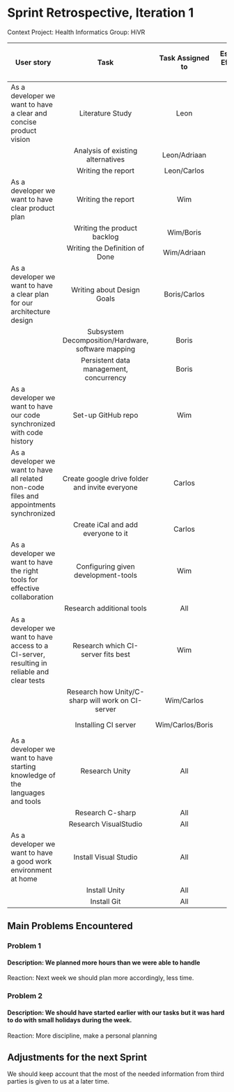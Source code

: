 # Sprint Retrospective, Iteration 1
Context Project: Health Informatics
Group: HiVR

| User story   | Task     | Task Assigned to | Estimated Effort per Task | Actual Effort per Task | Done | Notes |
| ------------ | :-------:| :--------------: | :-----------------------: | :------------: | :----: | :------: |
| As a developer we want to have a clear and concise product vision | Literature Study | Leon | 6 | 6 | Yes | Not much to find for alternatives |
|  | Analysis of existing alternatives | Leon/Adriaan | 3 | 3 | Yes | |
|  | Writing the report | Leon/Carlos | 8 | 8 | Yes | |
| As a developer we want to have clear product plan | Writing the report | Wim | 4 | 4 | Yes | |
|  | Writing the product backlog | Wim/Boris | 6 | 6 | Yes | |
|  | Writing the Definition of Done | Wim/Adriaan | 2 | 1 | Yes | |
| As a developer we want to have a clear plan for our architecture design | Writing about Design Goals | Boris/Carlos | 3 | 3 | Yes |
|  | Subsystem Decomposition/Hardware, software mapping | Boris | 4 | 4 | Yes | |
|  | Persistent data management, concurrency | Boris | 4 | 4 | Yes | |
| As a developer we want to have our code synchronized with code history | Set-up GitHub repo | Wim | 1 | 1 | Yes | |
| As a developer we want to have all related non-code files and appointments synchronized | Create google drive folder and invite everyone | Carlos | 1 | 1 | Yes | |
|  | Create iCal and add everyone to it | Carlos | 1 | 1 | Yes | |
| As a developer we want to have the right tools for effective collaboration | Configuring given development-tools | Wim | 1 | | No | Has to be individual instead of on CI |
|  | Research additional tools | All | 2 | 2 | Yes | |
| As a developer we want to have access to a CI-server, resulting in reliable and clear tests    | Research which CI-server fits best | Wim | 3 | 1 | Yes | |
|  | Research how Unity/C-sharp will work on CI-server | Wim/Carlos | 2 | 3 | Yes | |
|  | Installing CI server | Wim/Carlos/Boris | 8 | 3 | Yes | Jenkins job next week |
| As a developer we want to have starting knowledge of the languages and tools | Research Unity | All | 2 | | No | |
|  | Research C-sharp | All | 8 | | No | |
|  | Research VisualStudio | All | 1 | | No | |
| As a developer we want to have a good work environment at home | Install Visual Studio | All | 1 | 1 | Yes | |
|  | Install Unity | All | 1 | 1 | Yes | |
|  | Install Git   | All | 1 | 1 | Yes | |

## Main Problems Encountered
### Problem 1
#### Description: We planned more hours than we were able to handle
Reaction: Next week we should plan more accordingly, less time.
### Problem 2
#### Description: We should have started earlier with our tasks but it was hard to do with small holidays during the week.
Reaction: More discipline, make a personal planning

## Adjustments for the next Sprint
We should keep account that the most of the needed information from third parties is given to us at a later time.
